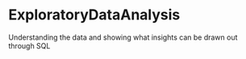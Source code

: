 # ExploratoryDataAnalysis
Understanding the data and showing what insights can be drawn out through SQL
